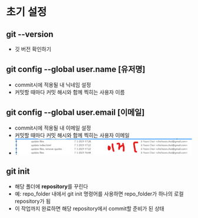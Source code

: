# 초기 설정

## git --version

- 깃 버전 확인하기

## git config --global user.name [유저명]

- commit시에 적용될 내 닉네임 설정
- 커밋할 때마다 커밋 해시와 함께 찍히는 사용자 이름

## git config --global user.email [이메일]

- commit시에 적용될 내 이메일 설정
- 커밋할 때마다 커밋 해시와 함께 찍히는 사용자 이메일
- ![이렇게 사용자명과 이메일이 뜬다](config.png)

## git init

- 해당 폴더에 **repository**를 꾸린다
- 예: repo_folder 내에서 git init 명령어를 사용하면 repo_folder가 하나의 로컬 repository가 됨
- 이 작업까지 완료하면 해당 repository에서 commit할 준비가 된 상태
